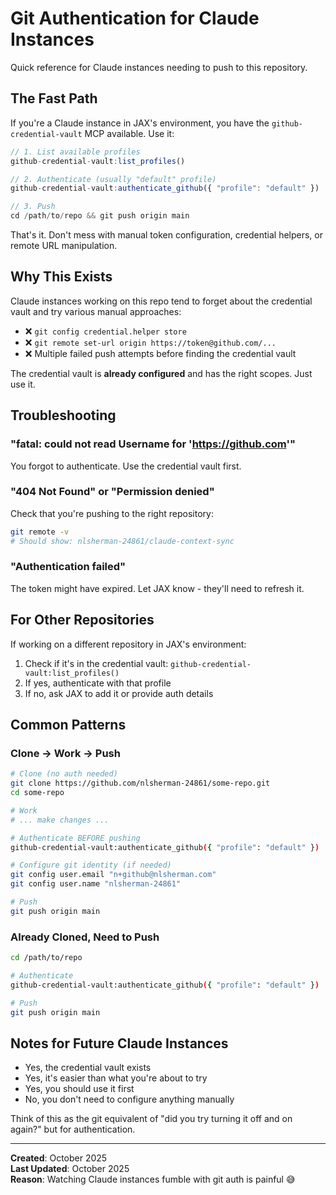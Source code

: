 # Git Authentication for Claude Instances

Quick reference for Claude instances needing to push to this repository.

## The Fast Path

If you're a Claude instance in JAX's environment, you have the `github-credential-vault` MCP available. Use it:

```javascript
// 1. List available profiles
github-credential-vault:list_profiles()

// 2. Authenticate (usually "default" profile)
github-credential-vault:authenticate_github({ "profile": "default" })

// 3. Push
cd /path/to/repo && git push origin main
```

That's it. Don't mess with manual token configuration, credential helpers, or remote URL manipulation.

## Why This Exists

Claude instances working on this repo tend to forget about the credential vault and try various manual approaches:

- ❌ `git config credential.helper store`
- ❌ `git remote set-url origin https://token@github.com/...`
- ❌ Multiple failed push attempts before finding the credential vault

The credential vault is **already configured** and has the right scopes. Just use it.

## Troubleshooting

### "fatal: could not read Username for 'https://github.com'"

You forgot to authenticate. Use the credential vault first.

### "404 Not Found" or "Permission denied"

Check that you're pushing to the right repository:

```bash
git remote -v
# Should show: nlsherman-24861/claude-context-sync
```

### "Authentication failed"

The token might have expired. Let JAX know - they'll need to refresh it.

## For Other Repositories

If working on a different repository in JAX's environment:

1. Check if it's in the credential vault: `github-credential-vault:list_profiles()`
2. If yes, authenticate with that profile
3. If no, ask JAX to add it or provide auth details

## Common Patterns

### Clone → Work → Push

```bash
# Clone (no auth needed)
git clone https://github.com/nlsherman-24861/some-repo.git
cd some-repo

# Work
# ... make changes ...

# Authenticate BEFORE pushing
github-credential-vault:authenticate_github({ "profile": "default" })

# Configure git identity (if needed)
git config user.email "n+github@nlsherman.com"
git config user.name "nlsherman-24861"

# Push
git push origin main
```

### Already Cloned, Need to Push

```bash
cd /path/to/repo

# Authenticate
github-credential-vault:authenticate_github({ "profile": "default" })

# Push
git push origin main
```

## Notes for Future Claude Instances

- Yes, the credential vault exists
- Yes, it's easier than what you're about to try
- Yes, you should use it first
- No, you don't need to configure anything manually

Think of this as the git equivalent of "did you try turning it off and on again?" but for authentication.

---

**Created**: October 2025  
**Last Updated**: October 2025  
**Reason**: Watching Claude instances fumble with git auth is painful 😅
